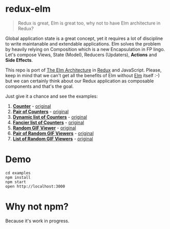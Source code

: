 # redux-elm

> Redux is great, Elm is great too, why not to have Elm architecture in Redux?

Global application state is a great concept, yet it requires a lot of discipline to write maintanable and extendable applications. Elm solves the problem by heavily relying on Composition which is a new Encapsulation in FP lingo. Let's compose Views, State (Model), Reducers (Updaters), **Actions** and **Side Effects**.

This repo is port of [The Elm Architecture](https://github.com/evancz/elm-architecture-tutorial) in [Redux](https://github.com/rackt/redux) and JavaScript. Please, keep in mind that we can't get all the benefits of Elm without [Elm](http://elm-lang.org/) itself :-) but we can certainly think about our Redux application as composable components and that's the goal.

Just give it a chance and see the examples:

 1. **[Counter](./examples/src/1-counter/main.js)** - [original](https://github.com/evancz/elm-architecture-tutorial/blob/master/examples/1/Counter.elm)
 2. **[Pair of Counters](./examples/src/2-pair-of-counters/main.js)** - [original](https://github.com/evancz/elm-architecture-tutorial/blob/master/examples/2/CounterPair.elm)
 3. **[Dynamic list of Counters](./examples/src/3-a-dynamic-list-of-counters/main.js)** - [original](https://github.com/evancz/elm-architecture-tutorial/blob/master/examples/3/CounterList.elm)
 4. **[Fancier list of Counters](./examples/src/4-a-fancier-list-of-counters/main.js)** - [original](https://github.com/evancz/elm-architecture-tutorial/blob/master/examples/4/CounterList.elm)
 5. **[Random GIF Viewer](./examples/src/5-random-gif-viewer/main.js)** - [original](https://github.com/evancz/elm-architecture-tutorial/blob/master/examples/5/RandomGif.elm)
 6. **[Pair of Random GIF Viewers](./examples/src/6-pair-of-random-gif-viewers/main.js)** - [original](https://github.com/evancz/elm-architecture-tutorial/blob/master/examples/6/RandomGifPair.elm)
 7. **[List of Random GIF Viewers](./examples/src/7-list-of-random-gif-viewers/main.js)** - [original](https://github.com/evancz/elm-architecture-tutorial/blob/master/examples/7/RandomGifList.elm)

# Demo

```
cd examples
npm install
npm start
open http://localhost:3000
```

# Why not npm?

Because it's work in progress.